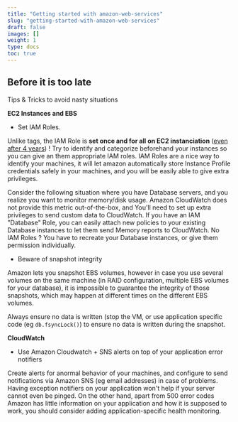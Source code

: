 ```yaml
---
title: "Getting started with amazon-web-services"
slug: "getting-started-with-amazon-web-services"
draft: false
images: []
weight: 1
type: docs
toc: true
---
```


## Before it is too late
Tips & Tricks to avoid nasty situations

**EC2 Instances and EBS** 

- Set IAM Roles. 

Unlike tags, the IAM Role is **set once and for all on EC2 instanciation** ([even after 4 years][1]) ! Try to identify and categorize beforehand your instances so you can give an them appropriate IAM roles. IAM Roles are a nice way to identify your machines, it will let amazon automatically store Instance Profile credentials safely in your machines, and you will be easily able to give extra privileges.

Consider the following situation where you have Database servers, and you realize you want to monitor memory/disk usage. Amazon CloudWatch does not provide this metric out-of-the-box, and You'll need to set up extra privileges to send custom data to CloudWatch. If you have an IAM "Database" Role, you can easily attach new policies to your existing Database instances to let them send Memory reports to CloudWatch. No IAM Roles ? You have to recreate your Database instances, or give them permission individually.

 - Beware of snapshot integrity

Amazon lets you snapshot EBS volumes, however in case you use several volumes on the same machine (in RAID configuration, multiple EBS volumes for your database), it is impossible to guarantee the integrity of those snapshots, which may happen at different times on the different EBS volumes.

Always ensure no data is written (stop the VM, or use application specific code (eg `db.fsyncLock()`) to ensure no data is written during the snapshot. 

**CloudWatch**

 - Use Amazon Cloudwatch + SNS alerts on top of your application error notifiers

Create alerts for anormal behavior of your machines, and configure to send notifications via Amazon SNS (eg email addresses) in case of problems. Having exception notifiers on your application won't help if your server cannot even be pinged. On the other hand, apart from 500 error codes Amazon has little information on your application and how it is supposed to work, you should consider adding application-specific health monitoring.

  [1]: https://forums.aws.amazon.com/thread.jspa?threadID=97487

